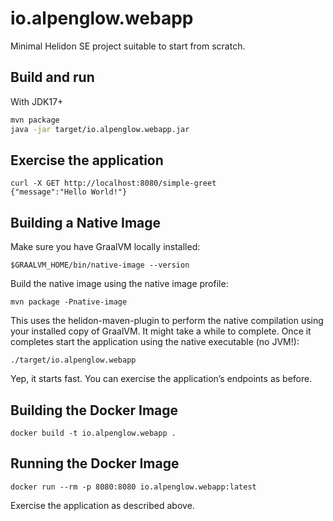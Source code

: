 # io.alpenglow.webapp

Minimal Helidon SE project suitable to start from scratch.

## Build and run


With JDK17+
```bash
mvn package
java -jar target/io.alpenglow.webapp.jar
```

## Exercise the application
```
curl -X GET http://localhost:8080/simple-greet
{"message":"Hello World!"}
```



## Building a Native Image

Make sure you have GraalVM locally installed:

```
$GRAALVM_HOME/bin/native-image --version
```

Build the native image using the native image profile:

```
mvn package -Pnative-image
```

This uses the helidon-maven-plugin to perform the native compilation using your installed copy of GraalVM. It might take a while to complete.
Once it completes start the application using the native executable (no JVM!):

```
./target/io.alpenglow.webapp
```

Yep, it starts fast. You can exercise the application’s endpoints as before.


## Building the Docker Image
```
docker build -t io.alpenglow.webapp .
```

## Running the Docker Image

```
docker run --rm -p 8080:8080 io.alpenglow.webapp:latest
```

Exercise the application as described above.
                                
